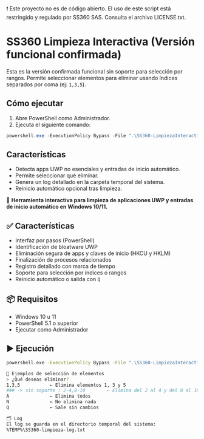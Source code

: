 ❗ Este proyecto no es de código abierto. El uso de este script está restringido y regulado por SS360 SAS. Consulta el archivo LICENSE.txt.

# SS360 Limpieza Interactiva (Versión funcional confirmada)

Esta es la versión confirmada funcional sin soporte para selección por rangos. Permite seleccionar elementos para eliminar usando índices separados por coma (ej: `1,3,5`).

## Cómo ejecutar

1. Abre PowerShell como Administrador.
2. Ejecuta el siguiente comando:

```powershell
powershell.exe -ExecutionPolicy Bypass -File ".\SS360-LimpiezaInteractiva.ps1"
```

## Características

- Detecta apps UWP no esenciales y entradas de inicio automático.
- Permite seleccionar qué eliminar.
- Genera un log detallado en la carpeta temporal del sistema.
- Reinicio automático opcional tras limpieza.


🧹 **Herramienta interactiva para limpieza de aplicaciones UWP y entradas de inicio automático en Windows 10/11.**

## ✅ Características
- Interfaz por pasos (PowerShell)
- Identificación de bloatware UWP
- Eliminación segura de apps y claves de inicio (HKCU y HKLM)
- Finalización de procesos relacionados
- Registro detallado con marca de tiempo
- Soporte para selección por índices o rangos
- Reinicio automático o salida con `Q`

## 📦 Requisitos
- Windows 10 u 11
- PowerShell 5.1 o superior
- Ejecutar como Administrador

## ▶️ Ejecución
```bash
powershell.exe -ExecutionPolicy Bypass -File ".\SS360-LimpiezaInteractiva.ps1"

🎯 Ejemplos de selección de elementos
> ¿Qué deseas eliminar?
1,3,5           ← Elimina elementos 1, 3 y 5
### -> sin soporte : 2-4,8-10        ← Elimina del 2 al 4 y del 8 al 10
A               ← Elimina todos
N               ← No elimina nada
Q               ← Sale sin cambios

🗂️ Log
El log se guarda en el directorio temporal del sistema:
%TEMP%\SS360-limpieza-log.txt
